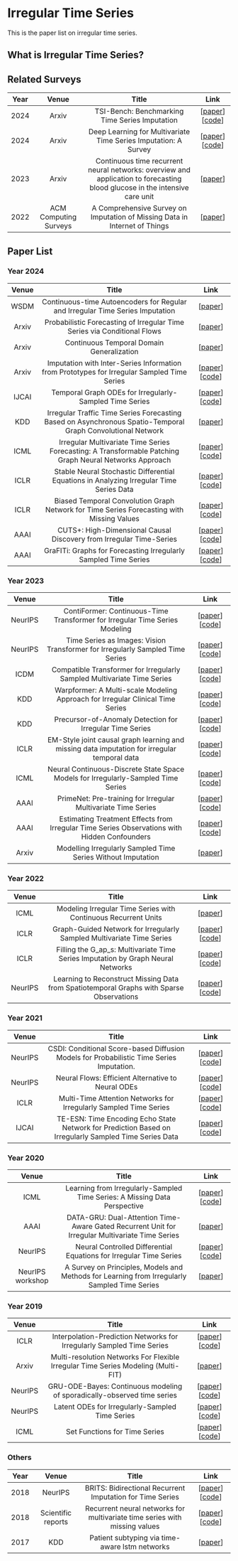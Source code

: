 # Irregular Time Series

This is the paper list on irregular time series.

## What is Irregular Time Series?

## Related Surveys

| Year |         Venue         |                                                            Title                                                            |                                                 Link                                                 |
| :--: | :-------------------: | :-------------------------------------------------------------------------------------------------------------------------: | :--------------------------------------------------------------------------------------------------: |
| 2024 |         Arxiv         |                                       TSI-Bench: Benchmarking Time Series Imputation                                        | [[paper](https://arxiv.org/pdf/2406.12747)] [[code](https://github.com/WenjieDu/Awesome_Imputation)] |
| 2024 |         Arxiv         |                               Deep Learning for Multivariate Time Series Imputation: A Survey                               | [[paper](https://arxiv.org/pdf/2402.04059)] [[code](https://github.com/wenjiedu/awesome_imputation)] |
| 2023 |         Arxiv         | Continuous time recurrent neural networks: overview and application to forecasting blood glucose in the intensive care unit |                             [[paper](https://arxiv.org/pdf/2304.07025)]                              |
| 2022 | ACM Computing Surveys |                         A Comprehensive Survey on Imputation of Missing Data in Internet of Things                          |                        [[paper](https://dl.acm.org/doi/pdf/10.1145/3533381)]                         |

## Paper List

### Year 2024

| Venue |                                                    Title                                                    |                                                              Link                                                               |
| :---: | :---------------------------------------------------------------------------------------------------------: | :-----------------------------------------------------------------------------------------------------------------------------: |
| WSDM  |                Continuous-time Autoencoders for Regular and Irregular Time Series Imputation                |                                           [[paper](https://arxiv.org/pdf/2312.16581)]                                           |
| Arxiv |                  Probabilistic Forecasting of Irregular Time Series via Conditional Flows                   |                                           [[paper](https://arxiv.org/pdf/2402.06293)]                                           |
| Arxiv |                                  Continuous Temporal Domain Generalization                                  |                                           [[paper](https://arxiv.org/pdf/2405.16075)]                                           |
| Arxiv |         Imputation with Inter-Series Information from Prototypes for Irregular Sampled Time Series          |                    [[paper](https://arxiv.org/pdf/2401.07249)] [[code](https://github.com/yzhhoward/prime)]                     |
| IJCAI |                           Temporal Graph ODEs for Irregularly-Sampled Time Series                           |                     [[paper](https://arxiv.org/pdf/2404.19508)] [[code](https://github.com/gravins/tg-ode)]                     |
|  KDD  | Irregular Traffic Time Series Forecasting Based on Asynchronous Spatio-Temporal Graph Convolutional Network |                                           [[paper](https://arxiv.org/pdf/2308.16818)]                                           |
| ICML  |   Irregular Multivariate Time Series Forecasting: A Transformable Patching Graph Neural Networks Approach   |             [[paper](https://openreview.net/pdf?id=UZlMXUGI6e)] [[code](https://github.com/usail-hkust/t-PatchGNN)]             |
| ICLR  |           Stable Neural Stochastic Differential Equations in Analyzing Irregular Time Series Data           |            [[paper](https://arxiv.org/pdf/2402.14989)] [[code](https://github.com/yongkyung-oh/stable-neural-sdes)]             |
| ICLR  |          Biased Temporal Convolution Graph Network for Time Series Forecasting with Missing Values          |            [[paper](https://openreview.net/pdf?id=O9nZCwdGcG)] [[code](https://github.com/chenxiaodanhit/BiTGraph)]             |
| AAAI  |                     CUTS+: High-Dimensional Causal Discovery from Irregular Time-Series                     | [[paper](https://ojs.aaai.org/index.php/AAAI/article/view/29034)] [[code](https://github.com/jarrycyx/UNN/tree/main/CUTS_Plus)] |
| AAAI  |                       GraFITi: Graphs for Forecasting Irregularly Sampled Time Series                       |       [[paper](https://ojs.aaai.org/index.php/AAAI/article/view/29560)] [[code](https://github.com/yalavarthivk/GraFITi)]       |

### Year 2023

|  Venue  |                                            Title                                             |                                                               Link                                                                |
| :-----: | :------------------------------------------------------------------------------------------: | :-------------------------------------------------------------------------------------------------------------------------------: |
| NeurIPS |         ContiFormer: Continuous-Time Transformer for Irregular Time Series Modeling          |          [[paper](https://arxiv.org/pdf/2402.10635)] [[code](https://github.com/microsoft/SeqML/tree/main/ContiFormer)]           |
| NeurIPS |        Time Series as Images: Vision Transformer for Irregularly Sampled Time Series         |                      [[paper](https://arxiv.org/pdf/2303.12799)] [[code](https://github.com/leezekun/vitst)]                      |
|  ICDM   |           Compatible Transformer for Irregularly Sampled Multivariate Time Series            |                 [[paper](https://arxiv.org/pdf/2310.11022)] [[code](https://github.com/mediabrain-sjtu/coformer)]                 |
|   KDD   |        Warpformer: A Multi-scale Modeling Approach for Irregular Clinical Time Series        |                   [[paper](https://arxiv.org/pdf/2306.09368)] [[code](https://github.com/imjiawen/warpformer)]                    |
|   KDD   |                   Precursor-of-Anomaly Detection for Irregular Time Series                   |                     [[paper](https://arxiv.org/pdf/2306.15489)] [[code](https://github.com/sheoyon-jhin/pad)]                     |
|  ICLR   | EM-Style joint causal graph learning and missing data imputation for irregular temporal data |           [[paper](https://openreview.net/pdf?id=UG8bQcD3Emv)] [[code](https://github.com/jarrycyx/UNN/tree/main/CUTS)]           |
|  ICML   |      Neural Continuous-Discrete State Space Models for Irregularly-Sampled Time Series       |        [[paper](https://proceedings.mlr.press/v202/ansari23a/ansari23a.pdf)] [[code](https://github.com/clear-nus/NCDSSM)]        |
|  AAAI   |                PrimeNet: Pre-training for Irregular Multivariate Time Series                 |     [[paper](https://ojs.aaai.org/index.php/AAAI/article/view/25876)] [[code](https://github.com/ranakroychowdhury/PrimeNet)]     |
|  AAAI   | Estimating Treatment Effects from Irregular Time Series Observations with Hidden Confounders | [[paper](https://ojs.aaai.org/index.php/AAAI/article/view/25844)] [[code](https://github.com/ioanabica/Time-Series-Deconfounder)] |
|  Arxiv  |                 Modelling Irregularly Sampled Time Series Without Imputation                 |                                            [[paper](https://arxiv.org/pdf/2309.08698)]                                            |

### Year 2022

|  Venue  |                                          Title                                           |                                                    Link                                                    |
| :-----: | :--------------------------------------------------------------------------------------: | :--------------------------------------------------------------------------------------------------------: |
|  ICML   |              Modeling Irregular Time Series with Continuous Recurrent Units              |                 [[paper](https://proceedings.mlr.press/v162/schirmer22a/schirmer22a.pdf)]                  |
|  ICLR   |          Graph-Guided Network for Irregularly Sampled Multivariate Time Series           |       [[paper](https://arxiv.org/pdf/2110.05357)] [[code](https://github.com/mims-harvard/Raindrop)]       |
|  ICLR   |     Filling the G_ap_s: Multivariate Time Series Imputation by Graph Neural Networks     | [[paper](https://arxiv.org/pdf/2108.00298)] [[code](https://github.com/Graph-Machine-Learning-Group/grin)] |
| NeurIPS | Learning to Reconstruct Missing Data from Spatiotemporal Graphs with Sparse Observations | [[paper](https://arxiv.org/pdf/2205.13479)] [[code](https://github.com/Graph-Machine-Learning-Group/spin)] |

### Year 2021

|  Venue  |                                                 Title                                                 |                                                    Link                                                     |
| :-----: | :---------------------------------------------------------------------------------------------------: | :---------------------------------------------------------------------------------------------------------: |
| NeurIPS |       CSDI: Conditional Score-based Diffusion Models for Probabilistic Time Series Imputation.        |          [[paper](https://arxiv.org/pdf/2107.03502)] [[code](https://github.com/ermongroup/csdi)]           |
| NeurIPS |                          Neural Flows: Efficient Alternative to Neural ODEs                           |  [[paper](https://arxiv.org/pdf/2110.13040)] [[code](https://github.com/mbilos/neural-flows-experiments)]   |
|  ICLR   |                   Multi-Time Attention Networks for Irregularly Sampled Time Series                   |           [[paper](https://github.com/reml-lab/mTAN)] [[code](https://github.com/reml-lab/mTAN)]            |
|  IJCAI  | TE-ESN: Time Encoding Echo State Network for Prediction Based on Irregularly Sampled Time Series Data | [[paper](https://www.ijcai.org/proceedings/2021/0414.pdf)] [[code](https://github.com/SCXsunchenxi/TE-ESN)] |

### Year 2020

|      Venue       |                                              Title                                              |                                                            Link                                                            |
| :--------------: | :---------------------------------------------------------------------------------------------: | :------------------------------------------------------------------------------------------------------------------------: |
|       ICML       |            Learning from Irregularly-Sampled Time Series: A Missing Data Perspective            | [[paper](https://proceedings.mlr.press/v119/li20k/li20k.pdf)] [[code](https://github.com/steveli/partial-encoder-decoder)] |
|       AAAI       | DATA-GRU: Dual-Attention Time-Aware Gated Recurrent Unit for Irregular Multivariate Time Series |                              [[paper](https://ojs.aaai.org/index.php/AAAI/article/view/5440)]                              |
|     NeurIPS      |               Neural Controlled Differential Equations for Irregular Time Series                |             [[paper](https://arxiv.org/pdf/2005.08926)] [[code](https://github.com/patrick-kidger/NeuralCDE)]              |
| NeurIPS workshop |  A Survey on Principles, Models and Methods for Learning from Irregularly Sampled Time Series   |                                        [[paper](https://arxiv.org/pdf/2012.00168)]                                         |

### Year 2019

|  Venue  |                                       Title                                       |                                                        Link                                                         |
| :-----: | :-------------------------------------------------------------------------------: | :-----------------------------------------------------------------------------------------------------------------: |
|  ICLR   |       Interpolation-Prediction Networks for Irregularly Sampled Time Series       |            [[paper](https://arxiv.org/pdf/1909.07782)] [[code](https://github.com/mlds-lab/interp-net)]             |
|  Arxiv  | Multi-resolution Networks For Flexible Irregular Time Series Modeling (Multi-FIT) |                                     [[paper](https://arxiv.org/pdf/1905.00125)]                                     |
| NeurlPS |      GRU-ODE-Bayes: Continuous modeling of sporadically-observed time series      |          [[paper](https://arxiv.org/pdf/1905.12374)] [[code](https://github.com/edebrouwer/gru_ode_bayes)]          |
| NeurlPS |                  Latent ODEs for Irregularly-Sampled Time Series                  |          [[paper](https://arxiv.org/pdf/1907.03907)] [[code](https://github.com/YuliaRubanova/latent_ode)]          |
|  ICML   |                           Set Functions for Time Series                           | [[paper](https://arxiv.org/pdf/1909.12064)] [[code](https://github.com/BorgwardtLab/Set_Functions_for_Time_Series)] |

### Others

| Year |       Venue        |                                   Title                                    |                                                   Link                                                    |
| :--: | :----------------: | :------------------------------------------------------------------------: | :-------------------------------------------------------------------------------------------------------: |
| 2018 |      NeurIPS       |         BRITS: Bidirectional Recurrent Imputation for Time Series          |           [[paper](https://arxiv.org/abs/1805.10572)] [[code](https://github.com/caow13/BRITS)]           |
| 2018 | Scientific reports | Recurrent neural networks for multivariate time series with missing values | [[paper](https://www.nature.com/articles/s41598-018-24271-9)] [[code](https://github.com/zhiyongc/GRU-D)] |
| 2017 |        KDD         |               Patient subtyping via time-aware lstm networks               |                       [[paper](https://dl.acm.org/doi/pdf/10.1145/3097983.3097997)]                       |
